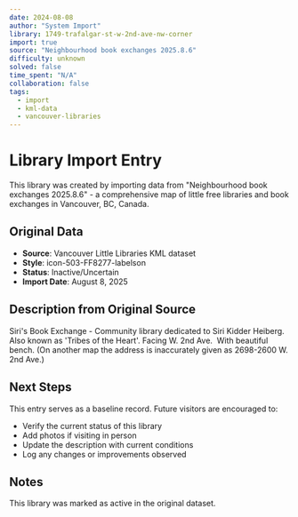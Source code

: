 ```yaml
---
date: 2024-08-08
author: "System Import"
library: 1749-trafalgar-st-w-2nd-ave-nw-corner
import: true
source: "Neighbourhood book exchanges 2025.8.6"
difficulty: unknown
solved: false
time_spent: "N/A"
collaboration: false
tags:
  - import
  - kml-data
  - vancouver-libraries
---
```


# Library Import Entry

This library was created by importing data from "Neighbourhood book exchanges 2025.8.6" - a comprehensive map of little free libraries and book exchanges in Vancouver, BC, Canada.

## Original Data

- **Source**: Vancouver Little Libraries KML dataset
- **Style**: icon-503-FF8277-labelson
- **Status**: Inactive/Uncertain
- **Import Date**: August 8, 2025

## Description from Original Source

Siri's Book Exchange - Community library dedicated to Siri Kidder Heiberg.
Also known as 'Tribes of the Heart'.
Facing W. 2nd Ave.  With beautiful bench.
(On another map the address is inaccurately given as 2698-2600 W. 2nd Ave.)



## Next Steps

This entry serves as a baseline record. Future visitors are encouraged to:
- Verify the current status of this library
- Add photos if visiting in person
- Update the description with current conditions
- Log any changes or improvements observed

## Notes

This library was marked as active in the original dataset.
